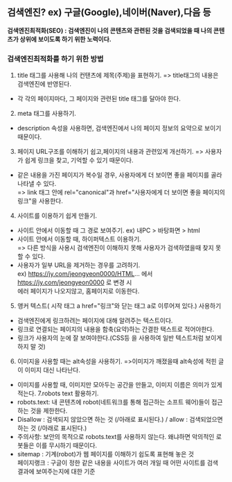 ## 검색엔진?  ex) 구글(Google),네이버(Naver),다음 등
**검색엔진최적화(SEO) : 검색엔진이 나의 콘텐츠와 관련된 것을 검색되었을 때 나의 콘텐츠가 상위에 보이도록 하기 위한 노력이다.** <br>

 ### 검색엔진최적화를 하기 위한 방법

1. title 태그를 사용해 나의 컨탠츠에 제목(주제)을 표현하기. => title태그의 내용은 검색엔진에 반영된다.
 - 각 각의 페이지마다, 그 페이지와 관련된 title 태그를 달아야 한다.
2. meta 태그를 사용하기.
- description 속성을 사용하면, 검색엔진에서 나의 페이지 정보의 요약으로 보이기 때문이다.
3. 페이지 URL구조를 이해하기 쉽고,페이지의 내용과 관련있게 개선하기. => 사용자가 쉽게 링크을 찾고, 기억할 수 있기 때문이다.
- 같은 내용을 가진 페이지가 복수일 경우, 사용자에게 더 보이면 좋을 페이지를 골라 나타낼 수 있다.<br>
 => link 태그 안에 rel="canonical"과 href="사용자에게 더 보이면 좋을 페이지의 링크"을 사용한다.
4. 사이트를 이용하기 쉽게 만들기.
- 사이트 안에서 이동할 때 그 경로 보여주기.
ex) 내PC > 바탕화면 > html
- 사이트 안에서 이동할 때, 하이퍼텍스트 이용하기.<br>
=> 다른 방식을 사용시 검색엔진이 이해하지 못해 사용자가 검색하였을때 찾지 못할 수 있다.
- 사용자가 일부 URL을 제거하는 경우를 고려하기. <br>
ex) https://jy.com/jeongyeon0000/HTML... 에서 https://jy.com/jeongyeon0000 로 변경 시<br>
에러 페이지가 나오지않고, 홈페이지로 이동한다.
 5. 앵커 텍스트( 시작 태그 a href="링크"와 닫는 태그 a로 이루어져 있다.) 사용하기
- 검색엔진에게 링크하려는 페이지에 대해 알려주는 텍스트이다.
- 링크로 연결되는 페이지의 내용을 함축(요약)하는 간결한 택스트로 적어야한다.
- 링크가 사용자의 눈에 잘 보여야한다.(CSS등 을 사용하여 일반 텍스트처럼 보이게 하지 말 것)
6. 이미지을 사용할 때는 alt속성을 사용하기. =>이미지가 깨졌을때 alt속성에 적힌 글이 이미지 대신 나타난다.
- 이미지를 사용할 때, 이미지만 모아두는 공간을 만들고, 이미지 이름은 의미가 있게 적는다.
7.robots text 활용하기.
 - robots.text: 내 콘텐츠에 robot(네트워크를 통해 접근하는 소프트 웨어)들이 접근하는 것을 제한한다.
 - Disallow : 검색되지 않았으면 하는 것 (/아래로 표시된다.)  /  allow : 검색되었으면 하는 것 (/아래로 표시된다.)
 - 주의사항: 보안의 목적으로 robots.text를 사용하지 않는다. 왜냐하면 악의적인 로봇들은 이를 무시하기 때문이다.
 - sitemap : 기계(robot)가 웹 페이지를 이해하기 쉽도록 표현해 놓은 것 <br>
페이지랭크 : 구글이 정한 같은 내용을 사이트가 여러 개일 때 어떤 사이트를 검색 결과에 보여주는지에 대한 기준
